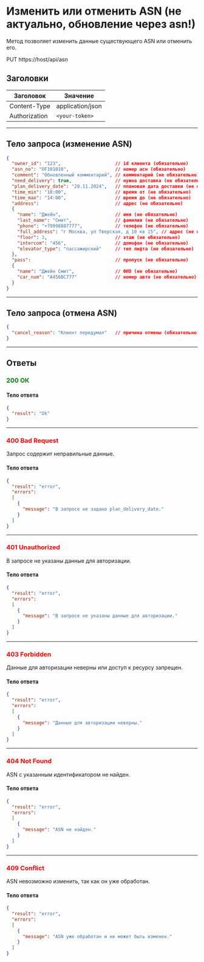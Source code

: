 # Изменить или отменить ASN (не актуально, обновление через asn!) 

Метод позволяет изменить данные существующего ASN или отменить его.

PUT https://host/api/asn

## Заголовки

| Заголовок           | Значение                       |
|---------------------|--------------------------------|
| Content-Type        | application/json              |
| Authorization       | `<your-token>`         |

---

## Тело запроса (изменение ASN)

```json
{
  "owner_id": "123",                    // id клиента (обязательно)
  "asn_no": "OF101010",                 // номер асн (обязательно)
  "comment": "Обновленный комментарий", // комментарий (не обязательно)
  "need_delivery": true,                // нужна доставка (не обязательно)
  "plan_delivery_date": "28.11.2024",   // плановая дата доставки (не обязательно)
  "time_min": "10:00",                  // время от (не обязательно)
  "time_max": "14:00",                  // время до (не обязательно)
  "address":                            // адрес (не обязательно)
  {
    "name": "Джейн",                    // имя (не обязательно)
    "last_name": "Смит",                // фамилия (не обязательно)
    "phone": "+79998887777",            // телефон (не обязательно)
    "full_address": "г Москва, ул Тверская, д 10 кв 15", // адрес (не обязательно)
    "floor": 3,                         // этаж (не обязательно)
    "intercom": "456",                  // домофон (не обязательно)
    "elevator_type": "пассажирский"     // тип лифта (не обязательно)
  },
  "pass":                               // пропуск (не обязательно)
  {
    "name": "Джейн Смит",               // ФИО (не обязательно)
    "car_num": "A456BC777"              // номер авто (не обязательно)
  }
}
```

---

## Тело запроса (отмена ASN)

```json
{
  "cancel_reason": "Клиент передумал"   // причина отмены (обязательно)
}
```

---

## Ответы

### <span style="color: green;">200 ОК</span>

#### Тело ответа

```json
{
  "result": "Ok"
}
```

---

### <span style="color: red;">400 Bad Request</span>
Запрос содержит неправильные данные.
#### Тело ответа

```json
{
  "result": "error",
  "errors":
  [
    {
      "message": "В запросе не задано plan_delivery_date."
    }
  ]
}
```

---

### <span style="color: red;">401 Unauthorized</span>
В запросе не указаны данные для авторизации.
#### Тело ответа

```json
{
  "result": "error",
  "errors":
  [
    {
      "message": "В запросе не указаны данные для авторизации."
    }
  ]
}
```

---

### <span style="color: red;">403 Forbidden</span>
Данные для авторизации неверны или доступ к ресурсу запрещен.
#### Тело ответа

```json
{
  "result": "error",
  "errors":
  [
    {
      "message": "Данные для авторизации неверны."
    }
  ]
}
```

---

### <span style="color: red;">404 Not Found</span>
ASN с указанным идентификатором не найден.
#### Тело ответа

```json
{
  "result": "error",
  "errors":
  [
    {
      "message": "ASN не найден."
    }
  ]
}
```

---

### <span style="color: red;">409 Conflict</span>
ASN невозможно изменить, так как он уже обработан.
#### Тело ответа

```json
{
  "result": "error",
  "errors":
  [
    {
      "message": "ASN уже обработан и не может быть изменен."
    }
  ]
}
```
